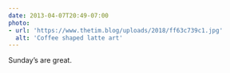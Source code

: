 ```yaml
---
date: 2013-04-07T20:49-07:00
photo:
- url: 'https://www.thetim.blog/uploads/2018/ff63c739c1.jpg'
  alt: 'Coffee shaped latte art'
---
```

Sunday’s are great.
